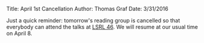 Title: April 1st Cancellation
Author: Thomas Graf
Date: 3/31/2016

Just a quick reminder: tomorrow's reading group is cancelled so that everybody can attend the talks at [LSRL 46](http://www.stonybrook.edu/commcms/lsrl/#).
We will resume at our usual time on April 8.
